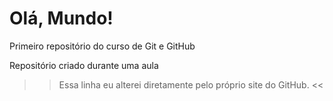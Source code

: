 # Olá, Mundo!
 Primeiro repositório do curso de Git e GitHub

Repositório criado durante uma aula

>> Essa linha eu alterei diretamente pelo próprio site do GitHub. <<
